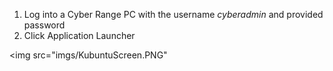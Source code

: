 1. Log into a Cyber Range PC with the username *cyberadmin* and provided password
2. Click Application Launcher 

<img src="imgs/KubuntuScreen.PNG"
